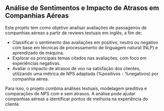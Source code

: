 <h2>Análise de Sentimentos e Impacto de Atrasos em Companhias Aéreas</h2>

Este projeto tem como objetivo analisar avaliações de passageiros de companhias aéreas a partir de reviews textuais em inglês, a fim de:

  - Classificar o sentimento das avaliações em positivo, neutro ou negativo com base em técnicas de processamento de linguagem natural (NLP) e aprendizado de máquina.
  - Explorar os principais temas citados nas avaliações, com foco em experiências negativas.
  - Avaliar o impacto de atrasos de voo na satisfação dos clientes, utilizando uma métrica de NPS adaptada (%positivos - %negativos) por companhia aérea.

Para isso, o projeto combina análises textuais, modelagem preditiva e comparações de NPS com e sem atrasos. A análise pode ajudar companhias aéreas a identificar pontos de melhoria na experiência do cliente.
